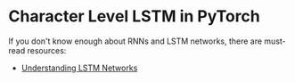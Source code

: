 # Character Level LSTM in PyTorch

If you don't know enough about RNNs and LSTM networks, there are must-read resources: 

* [Understanding LSTM Networks](http://colah.github.io/posts/2015-08-Understanding-LSTMs/)

